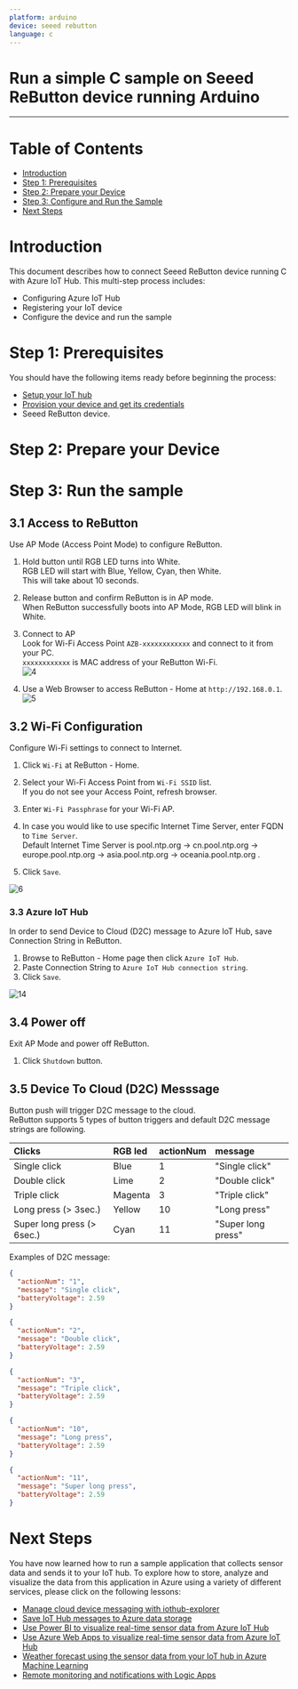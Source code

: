 ```yaml
---
platform: arduino
device: seeed rebutton
language: c
---
```


Run a simple C sample on Seeed ReButton device running Arduino
===
---

# Table of Contents

-   [Introduction](#Introduction)
-   [Step 1: Prerequisites](#Prerequisites)
-   [Step 2: Prepare your Device](#PrepareDevice)
-   [Step 3: Configure and Run the Sample](#Run)
-   [Next Steps](#NextSteps)

<a name="Introduction"></a>
# Introduction

This document describes how to connect Seeed ReButton device running C with Azure IoT Hub. This multi-step process includes:
-   Configuring Azure IoT Hub
-   Registering your IoT device
-   Configure the device and run the sample

<a name="Prerequisites"></a>
# Step 1: Prerequisites

You should have the following items ready before beginning the process:

-   [Setup your IoT hub][lnk-setup-iot-hub]
-   [Provision your device and get its credentials][lnk-manage-iot-hub]
-   Seeed ReButton device.

<a name="PrepareDevice"></a>
# Step 2: Prepare your Device

<a name="Run"></a>
# Step 3: Run the sample

## 3.1 Access to ReButton

Use AP Mode (Access Point Mode) to configure ReButton.

1. Hold button until RGB LED turns into White.  
  RGB LED will start with Blue, Yellow, Cyan, then White.  
  This will take about 10 seconds.

1. Release button and confirm ReButton is in AP mode.  
  When ReButton successfully boots into AP Mode, RGB LED will blink in White.

1. Connect to AP  
  Look for Wi-Fi Access Point `AZB-xxxxxxxxxxxx` and connect to it from your PC.  
  `xxxxxxxxxxxx` is MAC address of your ReButton Wi-Fi.  
  ![4](media/seedrebutton/4.png)

1. Use a Web Browser to access ReButton - Home at `http://192.168.0.1`.  
  ![5](media/seedrebutton/5.png)

## 3.2 Wi-Fi Configuration

Configure Wi-Fi settings to connect to Internet.

1. Click `Wi-Fi` at ReButton - Home.
1. Select your Wi-Fi Access Point from `Wi-Fi SSID` list.  
  If you do not see your Access Point, refresh browser.
1. Enter `Wi-Fi Passphrase` for your Wi-Fi AP.
1. In case you would like to use specific Internet Time Server, enter FQDN to `Time Server`.  
  Default Internet Time Server is pool.ntp.org -> cn.pool.ntp.org -> europe.pool.ntp.org -> asia.pool.ntp.org -> oceania.pool.ntp.org .

1. Click `Save`.

![6](media/seedrebutton/6.png)

### 3.3 Azure IoT Hub

In order to send Device to Cloud (D2C) message to Azure IoT Hub, save Connection String in ReButton.

1. Browse to ReButton - Home page then click `Azure IoT Hub`.
1. Paste Connection String to `Azure IoT Hub connection string`.
1. Click `Save`.

![14](media/seedrebutton/14.png)

## 3.4 Power off

Exit AP Mode and power off ReButton.

1. Click `Shutdown` button.

## 3.5 Device To Cloud (D2C) Messsage

Button push will trigger D2C message to the cloud.  
ReButton supports 5 types of button triggers and default D2C message strings are following.

|Clicks|RGB led|actionNum|message|
|:--|:--|:--|:--|
|Single click|Blue|1|"Single click"|
|Double click|Lime|2|"Double click"|
|Triple click|Magenta|3|"Triple click"|
|Long press (> 3sec.)|Yellow|10|"Long press"|
|Super long press (> 6sec.)|Cyan|11|"Super long press"|

Examples of D2C message:
```json
{
  "actionNum": "1",
  "message": "Single click",
  "batteryVoltage": 2.59
}

{
  "actionNum": "2",
  "message": "Double click",
  "batteryVoltage": 2.59
}

{
  "actionNum": "3",
  "message": "Triple click",
  "batteryVoltage": 2.59
}

{
  "actionNum": "10",
  "message": "Long press",
  "batteryVoltage": 2.59
}

{
  "actionNum": "11",
  "message": "Super long press",
  "batteryVoltage": 2.59
}
```

<a name="NextSteps"></a>
# Next Steps

You have now learned how to run a sample application that collects sensor data and sends it to your IoT hub. To explore how to store, analyze and visualize the data from this application in Azure using a variety of different services, please click on the following lessons:

-   [Manage cloud device messaging with iothub-explorer]
-   [Save IoT Hub messages to Azure data storage]
-   [Use Power BI to visualize real-time sensor data from Azure IoT Hub]
-   [Use Azure Web Apps to visualize real-time sensor data from Azure IoT Hub]
-   [Weather forecast using the sensor data from your IoT hub in Azure Machine Learning]
-   [Remote monitoring and notifications with Logic Apps]   

[Manage cloud device messaging with iothub-explorer]: https://docs.microsoft.com/en-us/azure/iot-hub/iot-hub-explorer-cloud-device-messaging
[Save IoT Hub messages to Azure data storage]: https://docs.microsoft.com/en-us/azure/iot-hub/iot-hub-store-data-in-azure-table-storage
[Use Power BI to visualize real-time sensor data from Azure IoT Hub]: https://docs.microsoft.com/en-us/azure/iot-hub/iot-hub-live-data-visualization-in-power-bi
[Use Azure Web Apps to visualize real-time sensor data from Azure IoT Hub]: https://docs.microsoft.com/en-us/azure/iot-hub/iot-hub-live-data-visualization-in-web-apps
[Weather forecast using the sensor data from your IoT hub in Azure Machine Learning]: https://docs.microsoft.com/en-us/azure/iot-hub/iot-hub-weather-forecast-machine-learning
[Remote monitoring and notifications with Logic Apps]: https://docs.microsoft.com/en-us/azure/iot-hub/iot-hub-monitoring-notifications-with-azure-logic-apps
[lnk-setup-iot-hub]: ../setup_iothub.md
[lnk-manage-iot-hub]: ../manage_iot_hub.md

